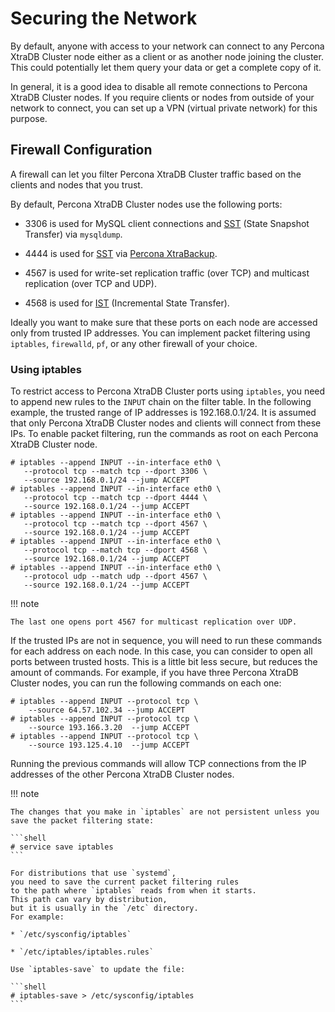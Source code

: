 # Securing the Network

By default, anyone with access to your network can connect to any Percona XtraDB Cluster node
either as a client or as another node joining the cluster.
This could potentially let them query your data or get a complete copy of it.

In general, it is a good idea to disable all remote connections to Percona XtraDB Cluster nodes.
If you require clients or nodes from outside of your network to connect,
you can set up a VPN (virtual private network) for this purpose.

## Firewall Configuration

A firewall can let you filter Percona XtraDB Cluster traffic
based on the clients and nodes that you trust.

By default, Percona XtraDB Cluster nodes use the following ports:

* 3306 is used for MySQL client connections and [SST](../glossary.md#sst) (State Snapshot Transfer) via `mysqldump`.

* 4444 is used for [SST](../glossary.md#sst) via [Percona XtraBackup](../manual/xtrabackup_sst.md#xtrabackup-sst).

* 4567 is used for write-set replication traffic (over TCP) and multicast replication (over TCP and UDP).

* 4568 is used for [IST](../glossary.md#ist) (Incremental State Transfer).

Ideally you want to make sure that these ports on each node
are accessed only from trusted IP addresses.
You can implement packet filtering using `iptables`, `firewalld`, `pf`,
or any other firewall of your choice.

### Using iptables

To restrict access to Percona XtraDB Cluster ports using `iptables`,
you need to append new rules to the `INPUT` chain on the filter table.
In the following example, the trusted range of IP addresses is 192.168.0.1/24.
It is assumed that only Percona XtraDB Cluster nodes and clients will connect from these IPs.
To enable packet filtering, run the commands as root on each Percona XtraDB Cluster node.

```shell
# iptables --append INPUT --in-interface eth0 \
   --protocol tcp --match tcp --dport 3306 \
   --source 192.168.0.1/24 --jump ACCEPT
# iptables --append INPUT --in-interface eth0 \
   --protocol tcp --match tcp --dport 4444 \
   --source 192.168.0.1/24 --jump ACCEPT
# iptables --append INPUT --in-interface eth0 \
   --protocol tcp --match tcp --dport 4567 \
   --source 192.168.0.1/24 --jump ACCEPT
# iptables --append INPUT --in-interface eth0 \
   --protocol tcp --match tcp --dport 4568 \
   --source 192.168.0.1/24 --jump ACCEPT
# iptables --append INPUT --in-interface eth0 \
   --protocol udp --match udp --dport 4567 \
   --source 192.168.0.1/24 --jump ACCEPT
```

!!! note

    The last one opens port 4567 for multicast replication over UDP.

If the trusted IPs are not in sequence,
you will need to run these commands for each address on each node.
In this case, you can consider to open all ports between trusted hosts.
This is a little bit less secure, but reduces the amount of commands.
For example, if you have three Percona XtraDB Cluster nodes,
you can run the following commands on each one:

```shell
# iptables --append INPUT --protocol tcp \
    --source 64.57.102.34 --jump ACCEPT
# iptables --append INPUT --protocol tcp \
    --source 193.166.3.20  --jump ACCEPT
# iptables --append INPUT --protocol tcp \
    --source 193.125.4.10  --jump ACCEPT
```

Running the previous commands will allow TCP connections
from the IP addresses of the other Percona XtraDB Cluster nodes.

!!! note
    
    The changes that you make in `iptables` are not persistent unless you save the packet filtering state:

    ```shell
    # service save iptables
    ```

    For distributions that use `systemd`,
    you need to save the current packet filtering rules
    to the path where `iptables` reads from when it starts.
    This path can vary by distribution,
    but it is usually in the `/etc` directory.
    For example:

    * `/etc/sysconfig/iptables`

    * `/etc/iptables/iptables.rules`

    Use `iptables-save` to update the file:

    ```shell
    # iptables-save > /etc/sysconfig/iptables
    ```

